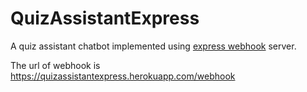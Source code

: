 # QuizAssistantExpress

A quiz assistant chatbot implemented using [express webhook](https://quizassistantexpress.herokuapp.com/) server.

The url of webhook is https://quizassistantexpress.herokuapp.com/webhook